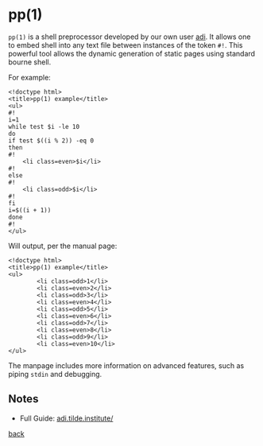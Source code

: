 <!--
title: pp(1)
description: Introduction to pp(1)
author: gbmor
-->

# pp(1)

`pp(1)` is a shell preprocessor developed by our own user [adi](https://adi.tilde.institute).
It allows one to embed shell into any text file between instances of the token `#!`. This powerful
tool allows the dynamic generation of static pages using standard bourne shell.

For example:
```
<!doctype html>
<title>pp(1) example</title>
<ul>
#!
i=1
while test $i -le 10
do
if test $((i % 2)) -eq 0
then
#!
	<li class=even>$i</li>
#!
else
#!
	<li class=odd>$i</li>
#!
fi
i=$((i + 1))
done
#!
</ul>
```
Will output, per the manual page:
```
<!doctype html>
<title>pp(1) example</title>
<ul>
        <li class=odd>1</li>
        <li class=even>2</li>
        <li class=odd>3</li>
        <li class=even>4</li>
        <li class=odd>5</li>
        <li class=even>6</li>
        <li class=odd>7</li>
        <li class=even>8</li>
        <li class=odd>9</li>
        <li class=even>10</li>
</ul>
```

The manpage includes more information on advanced features, such as piping `stdin` and debugging.

## Notes
* Full Guide: [adi.tilde.institute/](https://adi.tilde.institute/)

[back](/)
